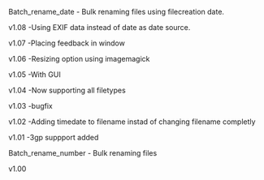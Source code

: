 Batch_rename_date - Bulk renaming files using filecreation date.

v1.08
 -Using EXIF data instead of date as date source.

v1.07
 -Placing feedback in window

v1.06
 -Resizing option using imagemagick

v1.05
 -With GUI
 
v1.04
 -Now supporting all filetypes
 
v1.03
 -bugfix

v1.02
 -Adding timedate to filename instad of changing filename completly

v1.01
 -3gp suppport added


Batch_rename_number - Bulk renaming files

v1.00
